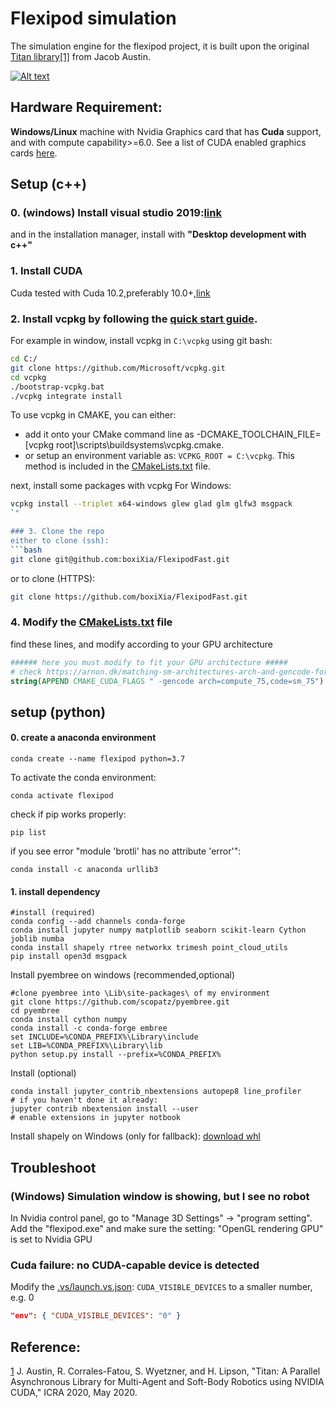 # Flexipod simulation
The simulation engine for the flexipod project, it is built upon the original [Titan library](https://github.com/jacobaustin123/Titan)[[1]](#ref-1) from Jacob Austin.

[![Alt text](https://img.youtube.com/vi/eENbrnjF_oA/0.jpg)](https://www.youtube.com/watch?v=eENbrnjF_oA)


## Hardware Requirement:
**Windows/Linux** machine with Nvidia Graphics card that has **Cuda** support, and with compute capability>=6.0. See a list of CUDA enabled graphics cards [here](https://developer.nvidia.com/cuda-gpus).


## Setup (c++)

### 0. (windows) Install visual studio 2019:[link](https://visualstudio.microsoft.com/downloads/)
and in the installation manager, install with **"Desktop development with c++"**

### 1. Install CUDA 
Cuda tested with Cuda 10.2,preferably 10.0+,[link](https://developer.nvidia.com/cuda-downloads)
### 2. Install vcpkg by following the [quick start guide](https://github.com/Microsoft/vcpkg#quick-start).

For example in window, install vcpkg in ```C:\vcpkg``` using git bash:
```bash
cd C:/
git clone https://github.com/Microsoft/vcpkg.git
cd vcpkg
./bootstrap-vcpkg.bat
./vcpkg integrate install
```
To use vcpkg in CMAKE, you can either:

+ add it onto your CMake command line as -DCMAKE_TOOLCHAIN_FILE=[vcpkg root]\scripts\buildsystems\vcpkg.cmake.
+ or setup an environment variable as: ```VCPKG_ROOT = C:\vcpkg```. This method is included in the [CMakeLists.txt](./CMakeLists.txt) file.

next, install some packages with vcpkg
For Windows:
```bash
vcpkg install --triplet x64-windows glew glad glm glfw3 msgpack
`"

### 3. Clone the repo
either to clone (ssh):
```bash
git clone git@github.com:boxiXia/FlexipodFast.git
```
or to clone (HTTPS):
```bash
git clone https://github.com/boxiXia/FlexipodFast.git
```
### 4. Modify the [CMakeLists.txt](./CMakeLists.txt) file
find these lines, and modify according to your GPU architecture
```cmake
###### here you must modify to fit your GPU architecture #####
# check https://arnon.dk/matching-sm-architectures-arch-and-gencode-for-various-nvidia-cards/
string(APPEND CMAKE_CUDA_FLAGS " -gencode arch=compute_75,code=sm_75")
```

## setup (python)

#### 0. create a anaconda environment
```
conda create --name flexipod python=3.7
```
To activate the conda environment:
```
conda activate flexipod
```
check if pip works properly:
```
pip list
```
if you see error "module 'brotli' has no attribute 'error'":
```
conda install -c anaconda urllib3
```

#### 1. install dependency
```
#install (required)
conda config --add channels conda-forge
conda install jupyter numpy matplotlib seaborn scikit-learn Cython joblib numba 
conda install shapely rtree networkx trimesh point_cloud_utils 
pip install open3d msgpack

```
Install pyembree on windows (recommended,optional)
```
#clone pyembree into \Lib\site-packages\ of my environment
git clone https://github.com/scopatz/pyembree.git
cd pyembree
conda install cython numpy
conda install -c conda-forge embree
set INCLUDE=%CONDA_PREFIX%\Library\include
set LIB=%CONDA_PREFIX%\Library\lib
python setup.py install --prefix=%CONDA_PREFIX%
```

Install (optional)
```
conda install jupyter_contrib_nbextensions autopep8 line_profiler
# if you haven't done it already:
jupyter contrib nbextension install --user
# enable extensions in jupyter notbook
```

Install shapely on Windows (only for fallback):
[download whl](https://www.lfd.uci.edu/~gohlke/pythonlibs/#shapely)


## Troubleshoot
### (Windows) Simulation window is showing, but I see no robot
In Nvidia control panel, go to "Manage 3D Settings" -> "program setting". Add the "flexipod.exe" and make sure the setting: "OpenGL rendering GPU" is set to Nvidia GPU

### Cuda failure: no CUDA-capable device is detected
Modify the [.vs/launch.vs.json](.vs/launch.vs.json): ```CUDA_VISIBLE_DEVICES``` to a smaller number, e.g. 0
```json
"env": { "CUDA_VISIBLE_DEVICES": "0" }
```

## Reference:
[1](#ref-1) J. Austin, R. Corrales-Fatou, S. Wyetzner, and H. Lipson, "Titan: A Parallel Asynchronous Library for Multi-Agent and Soft-Body Robotics using NVIDIA CUDA," ICRA 2020, May 2020.

